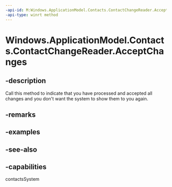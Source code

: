 ```yaml
---
-api-id: M:Windows.ApplicationModel.Contacts.ContactChangeReader.AcceptChanges
-api-type: winrt method
---
```


<!-- Method syntax
public void AcceptChanges()
-->

# Windows.ApplicationModel.Contacts.ContactChangeReader.AcceptChanges

## -description
Call this method to indicate that you have processed and accepted all changes and you don't want the system to show them to you again.

## -remarks

## -examples

## -see-also

## -capabilities
contactsSystem
